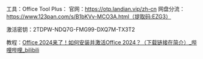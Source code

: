 工具：Office Tool Plus： 官网：https://otp.landian.vip/zh-cn 网盘分流：https://www.123pan.com/s/B1bKVv-MCO3A.html（提取码:EZG3） 

激活密钥：2TDPW-NDQ7G-FMG99-DXQ7M-TX3T2

教程：[Office 2024来了！如何安装并激活Office 2024？（下载链接在简介）_哔哩哔哩_bilibili](https://www.bilibili.com/video/BV1pc411X7ws/?spm_id_from=333.337.search-card.all.click&vd_source=5cfc5f3807f31b335afa03d3ac5d692f)